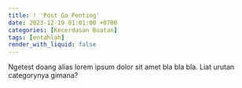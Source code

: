 ```yaml
---
title: ! 'Post Ga Penting'
date: 2023-12-19 01:01:00 +0700
categories: [Kecerdasan Buatan]
tags: [entahlah]
render_with_liquid: false
---
```


Ngetest doang alias lorem ipsum dolor sit amet bla bla bla. Liat urutan categorynya gimana?
